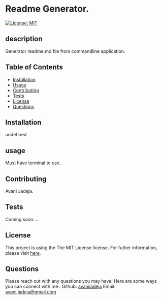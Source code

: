 
# Readme Generator.
[![License: MIT](https://img.shields.io/badge/License-MIT-yellow.svg)](https://opensource.org/licenses/MIT)
## description
Generator readme.md file from commandline application.
## Table of Contents
- [Installation](#installation)
- [Usage](#usage)
- [Contributing](#contributing)
- [Tests](#tests)
- [License](#license)
- [Questions](#questions)
## Installation
undefined
## usage
Must have terminal to use.
## Contributing
Avani Jadeja.
## Tests
Coming soon....
## License
This project is using the The MIT License license. For futher information, please visit [here](https://choosealicense.com/license/).
## Questions
Please reach out with any questions you may have!
Here are some ways you can connect with me :
Github: [avanijadeja](https://github.com/avanijadeja)
Email: <avani.jadeja@gmail.com>